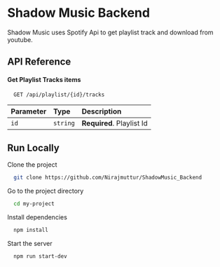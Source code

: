 
# Shadow Music Backend

Shadow Music uses Spotify Api to get playlist track and download from youtube. 


## API Reference

#### Get Playlist Tracks items

```http
  GET /api/playlist/{id}/tracks
```

| Parameter | Type     | Description                |
| :-------- | :------- | :------------------------- |
| `id`      | `string` | **Required**. Playlist Id  |


## Run Locally

Clone the project

```bash
  git clone https://github.com/Nirajmuttur/ShadowMusic_Backend
```

Go to the project directory

```bash
  cd my-project
```

Install dependencies

```bash
  npm install
```

Start the server

```bash
  npm run start-dev
```



